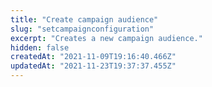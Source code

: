 ```yaml
---
title: "Create campaign audience"
slug: "setcampaignconfiguration"
excerpt: "Creates a new campaign audience."
hidden: false
createdAt: "2021-11-09T19:16:40.466Z"
updatedAt: "2021-11-23T19:37:37.455Z"
---
```

